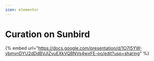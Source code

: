 ```yaml
---
icon: elementor
---
```


# Curation on Sunbird



{% embed url="https://docs.google.com/presentation/d/1O7I5YW-ybmvnDYU2dDdBVJlZvuEXkVQBNVs4wxFE-oo/edit?usp=sharing" %}
